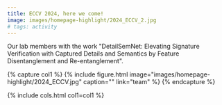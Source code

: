 ```yaml
---
title: ECCV 2024, here we come!
image: images/homepage-highlight/2024_ECCV_2.jpg
# tags: activity
---
```

Our lab members with the work "DetailSemNet: Elevating Signature Verification with Captured Details and Semantics by Feature Disentanglement and Re-entanglement".

{% capture col1 %}
{%
  include figure.html
  image="images/homepage-highlight/2024_ECCV.jpg"
  caption=""
  link="team"
%}
{% endcapture %}

<!-- {% capture col2 %}
{%
  include figure.html
  image="images/homepage-highlight/2024_ECCV_2.jpg"
  caption=""
  link="team"
%}
{% endcapture %} -->

{% include cols.html col1=col1 %}
